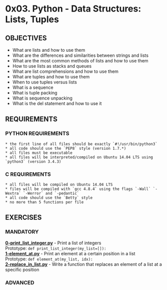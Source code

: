 # 0x03. Python - Data Structures: Lists, Tuples  

## OBJECTIVES   
   * What are lists and how to use them
   * What are the differences and similarities between strings and lists
   * What are the most common methods of lists and how to use them
   * How to use lists as stacks and queues
   * What are list comprehensions and how to use them
   * What are tuples and how to use them
   * When to use tuples versus lists
   * What is a sequence
   * What is tuple packing
   * What is sequence unpacking
   * What is the del statement and how to use it

## REQUIREMENTS   

### PYTHON REQUIREMENTS   
    * the first line of all files should be exactly `#!/usr/bin/python3`   
    * all code should use the `PEP8` style (version 1.7.*)   
    * all files must be executable   
    * all files will be interpreted/compiled on Ubuntu 14.04 LTS using `python3` (version 3.4.3)   

### C REQUIREMENTS 
    * all files will be compiled on Ubuntu 14.04 LTS
    * files will be compiled with `gcc 4.8.4` using the flags `-Wall` `-Wextra` `-Werror` and `-pedantic`
    * all code should use the `Betty` style
    * no more than 5 functions per file

## EXERCISES   

### MANDATORY   
**[0-print_list_integer.py](0-print_list_integer.py)** -  Print a list of integers    
Prototype: `def print_list_integer(my_list=[]):`   
**[1-element_at.py](1-element_at.py)** - Print an element at a certain position in a list     
Prototype: `def element_at(my_list, idx):`   
**[2-replace_in_list.py](2-replace_in_list.py)** - Write a function that replaces an element of a list at a specific position   

### ADVANCED   

